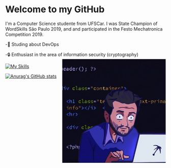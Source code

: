 

# Welcome to my GitHub
I'm a Computer Science studente from UFSCar. I was State Champion of WordSkills São Paulo 2019, and and participated in the Festo Mechatronica Competition 2019.

-📖 Studing about DevOps

-🔒 Enthusiast in the area of ​​information security (cryptography)    <img src = "image_git.gif" width = "325px" align = "right">

[![My Skills](https://skillicons.dev/icons?i=c,cs,cpp,git,js,linux,postgres,py,vscode&perline=9)](https://skillicons.dev)

[![Anurag's GitHub stats](https://github-readme-stats.vercel.app/api?username=Edu-Spinelli)](https://github.com/anuraghazra/github-readme-stats)

